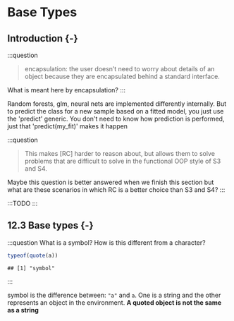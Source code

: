 # Base Types

## Introduction {-}

:::question
> encapsulation: the user doesn’t need to worry about details of an object because they are encapsulated behind a standard interface.

What is meant here by encapsulation?
:::

Random forests, glm, neural nets are implemented differently internally. But to predict the class for a new sample based on a fitted model, you just use the 'predict' generic. You don't need to know how prediction is performed, just that 'predict(my_fit)' makes it happen

:::question
> This makes [RC] harder to reason about, but allows them to solve problems that are difficult to solve in the functional OOP style of S3 and S4.

Maybe this question is better answered when we finish this section but what are these scenarios in which RC is a better choice than S3 and S4?
:::

:::TODO
:::

## 12.3 Base types {-}

:::question
What is a symbol? How is this different from a character?


```r
typeof(quote(a))
```

```
## [1] "symbol"
```
:::

symbol is the difference between: `"a"` and `a`. One is a string and the other represents an object in the environment. **A quoted object is not the same as a string**



